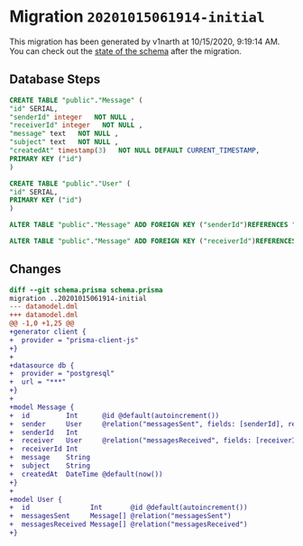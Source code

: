 # Migration `20201015061914-initial`

This migration has been generated by v1narth at 10/15/2020, 9:19:14 AM.
You can check out the [state of the schema](./schema.prisma) after the migration.

## Database Steps

```sql
CREATE TABLE "public"."Message" (
"id" SERIAL,
"senderId" integer   NOT NULL ,
"receiverId" integer   NOT NULL ,
"message" text   NOT NULL ,
"subject" text   NOT NULL ,
"createdAt" timestamp(3)   NOT NULL DEFAULT CURRENT_TIMESTAMP,
PRIMARY KEY ("id")
)

CREATE TABLE "public"."User" (
"id" SERIAL,
PRIMARY KEY ("id")
)

ALTER TABLE "public"."Message" ADD FOREIGN KEY ("senderId")REFERENCES "public"."User"("id") ON DELETE CASCADE ON UPDATE CASCADE

ALTER TABLE "public"."Message" ADD FOREIGN KEY ("receiverId")REFERENCES "public"."User"("id") ON DELETE CASCADE ON UPDATE CASCADE
```

## Changes

```diff
diff --git schema.prisma schema.prisma
migration ..20201015061914-initial
--- datamodel.dml
+++ datamodel.dml
@@ -1,0 +1,25 @@
+generator client {
+  provider = "prisma-client-js"
+}
+
+datasource db {
+  provider = "postgresql"
+  url = "***"
+}
+
+model Message {
+  id         Int      @id @default(autoincrement())
+  sender     User     @relation("messagesSent", fields: [senderId], references: [id])
+  senderId   Int
+  receiver   User     @relation("messagesReceived", fields: [receiverId], references: [id])
+  receiverId Int
+  message    String
+  subject    String
+  createdAt  DateTime @default(now())
+}
+
+model User {
+  id               Int       @id @default(autoincrement())
+  messagesSent     Message[] @relation("messagesSent")
+  messagesReceived Message[] @relation("messagesReceived")
+}
```


